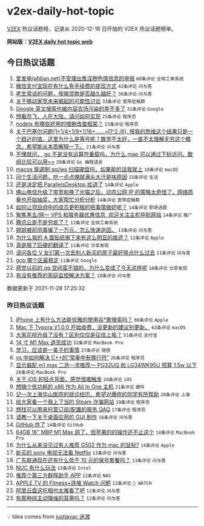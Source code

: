 # v2ex-daily-hot-topic

[V2EX](https://www.v2ex.com/) 热议话题榜，记录从 2020-12-18 日开始的 V2EX 热议话题榜单。

**网站版：[V2EX daily hot topic web](https://boojack.github.io/v2ex-daily-hot-topic-web/)**

## 今日热议话题

<!-- TODAY BEGIN -->

1. [爱发电(afdian.net)不受理出售淫秽色情信息的举报](https://www.v2ex.com/t/818534) `60条评论` `全球工单系统`
1. [微信支付宝现在有什么免手续费的提现方式](https://www.v2ex.com/t/818482) `42条评论` `问与答`
1. [老生常谈的问题，按揭贷款是否越久越好？](https://www.v2ex.com/t/818508) `36条评论` `问与答`
1. [关于移动家宽未来崛起的可能性讨论](https://www.v2ex.com/t/818568) `33条评论` `宽带症候群`
1. [Google 英文搜索也被内容农场污染的差不多了](https://www.v2ex.com/t/818561) `31条评论` `Google`
1. [想看奈飞，人在大陆，请问如何实现](https://www.v2ex.com/t/818532) `25条评论` `程序员`
1. [nodejs 有哪些好用的增删改查框架？](https://www.v2ex.com/t/818494) `23条评论` `程序员`
1. [关于巴塞尔问题(1+1/4+1/9+1/16+......=Π^2 /6), 按我的思维这个结果只是一个趋近的值，这里为什么是等号呢？数学不太好，一直不太理解无穷这个概念，希望能从本质解释一下。](https://www.v2ex.com/t/818538) `21条评论` `问与答`
1. [不懂就问， go 不是没有运算符重载吗，为什么 map 可以通过下标访问，数组比较可以用==](https://www.v2ex.com/t/818542) `20条评论` `Go 编程语言`
1. [macos 能遏制 qq/wx 扫描硬盘吗，如果能的话我就上](https://www.v2ex.com/t/818560) `18条评论` `macOS`
1. [问个生活问题，吃一点点辣就满头大汗是啥原因](https://www.v2ex.com/t/818573) `15条评论` `生活`
1. [还是决定把 ParallelsDesktop 给退了](https://www.v2ex.com/t/818527) `14条评论` `Apple`
1. [佛山电信升级了带宽和换了光猫之后，动态公网 IP 的策略太奇怪了，网络质量也开始抽奖，大家帮忙分析分析](https://www.v2ex.com/t/818524) `14条评论` `宽带症候群`
1. [如何让项目组中的成员更积极的把事情做好呢？](https://www.v2ex.com/t/818498) `14条评论` `职场话题`
1. [聚焦黑五/网一 VPS 和服务器优惠信息, 欢迎关注主机导航网站](https://www.v2ex.com/t/818488) `14条评论` `推广`
1. [腾讯云是不是穷疯了？](https://www.v2ex.com/t/818526) `13条评论` `全球工单系统`
1. [姐姐被前同事骗了一万元，怎么快速追回。](https://www.v2ex.com/t/818499) `13条评论` `问与答`
1. [为什么我的 A 面贴纸揭下来有这么明显的痕迹？](https://www.v2ex.com/t/818562) `12条评论` `Apple`
1. [真是服了巨硬的翻译了](https://www.v2ex.com/t/818545) `11条评论` `分享发现`
1. [请问各位 V 友们第一次去别人新买的房子最好带点什么过去](https://www.v2ex.com/t/818520) `11条评论` `问与答`
1. [gcp 哪个区最稳定](https://www.v2ex.com/t/818467) `11条评论` `Google`
1. [感觉以前的 qq 空间蛮不错的，为什么变成了今天这样呢](https://www.v2ex.com/t/818586) `10条评论` `分享发现`
1. [有没有推荐的家庭监控解决方案？](https://www.v2ex.com/t/818506) `10条评论` `问与答`

数据更新于 2021-11-28 17:25:32

<!-- TODAY END -->

### 昨日热议话题

<!-- YESTERDAY BEGIN -->

1. [iPhone 上有什么方法能优雅的使用谷*歌搜索吗？](https://www.v2ex.com/t/818326) `66条评论` `Apple`
1. [Mac 下 Typora V1.0.0 开始收费，没更新的建议别更新。](https://www.v2ex.com/t/818303) `63条评论` `macOS`
1. [大家花呗升级了没有？区别仅仅是征信上报？](https://www.v2ex.com/t/818336) `51条评论` `支付宝`
1. [14 寸 M1 Max 退货成功](https://www.v2ex.com/t/818301) `32条评论` `MacBook Pro`
1. [学习，应该是一辈子的事情](https://www.v2ex.com/t/818365) `27条评论` `随想`
1. [vs 中如何解决 C++的“常量中有换行符”](https://www.v2ex.com/t/818321) `26条评论` `程序员`
1. [显示器配 m1 max 二选一求推荐～ PG32UQ 和 LG34WK95U 预算 1.5w 以下](https://www.v2ex.com/t/818325) `26条评论` `MacBook Pro`
1. [关于 iOS 的轻点背面，感觉很难触发](https://www.v2ex.com/t/818327) `24条评论` `iOS`
1. [想搞个低功耗的 x86 作为 All In One 主机](https://www.v2ex.com/t/818363) `21条评论` `硬件`
1. [记一次上海华山医院的就诊经历，希望对爆痘的同学有所帮助](https://www.v2ex.com/t/818398) `20条评论` `上海`
1. [给大家看一个我上了当的 Steam 诈骗网站](https://www.v2ex.com/t/818457) `19条评论` `程序员`
1. [想找可以用来托管订阅/配置的服务 QAQ](https://www.v2ex.com/t/818427) `17条评论` `程序员`
1. [请教一下关于桌面应用的 GUI 制作](https://www.v2ex.com/t/818337) `16条评论` `问与答`
1. [GitHub 炸了](https://www.v2ex.com/t/818463) `14条评论` `GitHub`
1. [64GB 16" MBP M1 Max 鸽了，但苹果的的操作还不止这个](https://www.v2ex.com/t/818428) `14条评论` `MacBook Pro`
1. [为什么从来没见过有人推荐 G502 作为 mac 的鼠标?](https://www.v2ex.com/t/818418) `14条评论` `Apple`
1. [新买的 sony 电视无法看 Netflix](https://www.v2ex.com/t/818437) `13条评论` `问与答`
1. [广东联通现在还有什么低于 10 元的保号套餐吗？](https://www.v2ex.com/t/818332) `13条评论` `问与答`
1. [NUC 有什么玩法](https://www.v2ex.com/t/818299) `13条评论` `Intel`
1. [推荐个第三方群晖助手 APP](https://www.v2ex.com/t/818445) `12条评论` `NAS`
1. [APPLE TV 的 Fitness+连接 Watch 问题](https://www.v2ex.com/t/818367) `12条评论` ` WATCH`
1. [阿里云盘这吃相也太难看了吧](https://www.v2ex.com/t/818357) `12条评论` `问与答`
1. [有那种纯主动降噪的耳塞吗？](https://www.v2ex.com/t/818340) `12条评论` `问与答`

<!-- YESTERDAY END -->

---

💡 Idea comes from [justjavac 迷渡](https://github.com/justjavac/)

